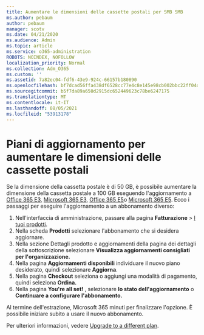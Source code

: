 ```yaml
---
title: Aumentare le dimensioni delle cassette postali per SMB SMB
ms.author: pebaum
author: pebaum
manager: scotv
ms.date: 04/21/2020
ms.audience: Admin
ms.topic: article
ms.service: o365-administration
ROBOTS: NOINDEX, NOFOLLOW
localization_priority: Normal
ms.collection: Adm_O365
ms.custom: ''
ms.assetid: 7a82ec04-fdf6-43e9-924c-66157b180890
ms.openlocfilehash: bf7dcad56ffa438df6528cc77e4c8e145e98cb002bbc22ff04d8f08dc7d37232
ms.sourcegitcommit: b5f7da89a650d2915dc652449623c78be6247175
ms.translationtype: MT
ms.contentlocale: it-IT
ms.lasthandoff: 08/05/2021
ms.locfileid: "53913178"
---
```

# <a name="upgrade-plans-to-increase-mailbox-size"></a>Piani di aggiornamento per aumentare le dimensioni delle cassette postali

Se la dimensione della cassetta postale è di 50 GB, è possibile aumentare la dimensione della cassetta postale a 100 GB eseguendo l'aggiornamento a [Office 365 E3,](https://www.microsoft.com/microsoft-365/enterprise/office-365-e3?rtc=1&activetab=pivot:overviewtab) [Microsoft 365 E3,](https://www.microsoft.com/microsoft-365/enterprise/e3?activetab=pivot%3aoverviewtab) [Office 365 E5](https://www.microsoft.com/microsoft-365/enterprise/office-365-e5?rtc=1&activetab=pivot%3aoverviewtab)o [Microsoft 365 E5](https://www.microsoft.com/microsoft-365/enterprise/e5?activetab=pivot%3aoverviewtab). Ecco i passaggi per eseguire l'aggiornamento a un abbonamento diverso:
  
1. Nell'interfaccia di amministrazione, passare alla pagina **Fatturazione** > [I tuoi prodotti](https://go.microsoft.com/fwlink/p/?linkid=842054).
2. Nella scheda **Prodotti** selezionare l'abbonamento che si desidera aggiornare.
3. Nella sezione Dettagli prodotto  e aggiornamenti della pagina dei dettagli della sottoscrizione selezionare **Visualizza aggiornamenti consigliati per l'organizzazione.**
4. Nella pagina **Aggiornamenti disponibili** individuare il nuovo piano desiderato, quindi selezionare **Aggiorna**.
5. Nella pagina **Checkout** seleziona o aggiungi una modalità di pagamento, quindi seleziona **Ordina.**
6. Nella pagina **You're all set!** , selezionare **lo stato dell'aggiornamento** o **Continuare a configurare l'abbonamento.**

Al termine dell'estrazione, Microsoft 365 minuti per finalizzare l'opzione. È possibile iniziare subito a usare il nuovo abbonamento.

Per ulteriori informazioni, vedere [Upgrade to a different plan](https://docs.microsoft.com/microsoft-365/commerce/subscriptions/upgrade-to-different-plan).